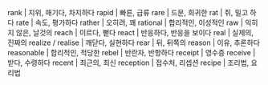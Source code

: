 rank	| 지위, 매기다, 차지하다
rapid	| 빠른, 급류
rare	| 드문, 희귀한
rat	| 쥐, 밀고 하다
rate	| 속도, 평가하다
rather	| 오히려, 꽤
rational	| 합리적인, 이성적인
raw	| 익히지 않은, 날것의
reach	| 이르다, 뻗다
react	| 반응하다, 반응을 보이다
real	| 실제의, 진짜의
realize / realise	| 깨닫다, 실현하다
rear	| 뒤, 뒤쪽의
reason	| 이유, 추론하다
reasonable	| 합리적인, 적당한
rebel	| 반란자, 반항하다
receipt	| 영수증
receive	| 받다, 수령하다
recent	| 최근의, 최신
reception	| 접수처, 리셉션
recipe	| 조리법, 요리법
